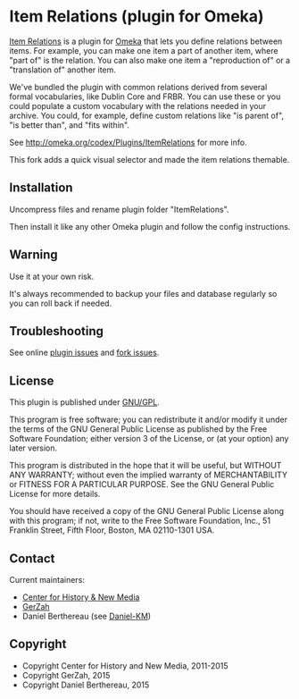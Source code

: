 Item Relations (plugin for Omeka)
=================================

[Item Relations] is a plugin for [Omeka] that lets you define relations between
items. For example, you can make one item a part of another item, where
"part of" is the relation. You can also make one item a "reproduction of" or a
"translation of" another item.

We've bundled the plugin with common relations derived from several formal
vocabularies, like Dublin Core and FRBR. You can use these or you could populate
a custom vocabulary with the relations needed in your archive. You could, for
example, define custom relations like "is parent of", "is better than", and
"fits within".

See http://omeka.org/codex/Plugins/ItemRelations for more info.

This fork adds a quick visual selector and made the item relations themable.


Installation
------------

Uncompress files and rename plugin folder "ItemRelations".

Then install it like any other Omeka plugin and follow the config instructions.


Warning
-------

Use it at your own risk.

It's always recommended to backup your files and database regularly so you can
roll back if needed.


Troubleshooting
---------------

See online [plugin issues] and [fork issues].


License
-------

This plugin is published under [GNU/GPL].

This program is free software; you can redistribute it and/or modify it under
the terms of the GNU General Public License as published by the Free Software
Foundation; either version 3 of the License, or (at your option) any later
version.

This program is distributed in the hope that it will be useful, but WITHOUT
ANY WARRANTY; without even the implied warranty of MERCHANTABILITY or FITNESS
FOR A PARTICULAR PURPOSE. See the GNU General Public License for more
details.

You should have received a copy of the GNU General Public License along with
this program; if not, write to the Free Software Foundation, Inc.,
51 Franklin Street, Fifth Floor, Boston, MA 02110-1301 USA.


Contact
-------

Current maintainers:

* [Center for History & New Media]
* [GerZah]
* Daniel Berthereau (see [Daniel-KM])


Copyright
---------

* Copyright Center for History and New Media, 2011-2015
* Copyright GerZah, 2015
* Copyright Daniel Berthereau, 2015


[Item Relations]: https://github.com/omeka/plugin-ItemRelations
[Omeka]: https://omeka.org
[plugin issues]: https://github.com/omeka/plugin-ItemRelations/issues
[fork issues]: https://github.com/Daniel-KM/ItemRelations/issues
[GNU/GPL]: https://www.gnu.org/licenses/gpl-3.0.html
[Center for History & New Media]: http://chnm.gmu.edu
[GerZah]: https://github.com/GerZah
[Daniel-KM]: https://github.com/Daniel-KM "Daniel Berthereau"
